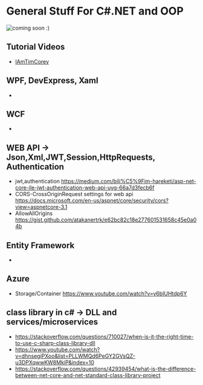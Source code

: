 # General Stuff For C#.NET and OOP

![coming soon :) ](https://www.pngitem.com/pimgs/m/513-5132765_work-in-progress-logo-png-transparent-png.png)

## Tutorial Videos
* [IAmTimCorey](https://www.youtube.com/user/IAmTimCorey/playlists)


## WPF, DevExpress, Xaml
* 

## WCF
* 

## WEB API -> Json,Xml,JWT,Session,HttpRequests, Authentication 
* jwt,authentication https://medium.com/bili%C5%9Fim-hareketi/asp-net-core-ile-jwt-authentication-web-api-uyg-66a7d3fecb6f
* CORS-CrossOriginRequest settings for web api https://docs.microsoft.com/en-us/aspnet/core/security/cors?view=aspnetcore-3.1
* AllowAllOrigins https://gist.github.com/atakanertrk/e62bc82c18e277601531658c45e0a04b

## Entity Framework
*

## Azure
* Storage/Container https://www.youtube.com/watch?v=y6bIUHtdp6Y

## class library in c# -> DLL and services/microservices
* https://stackoverflow.com/questions/710027/when-is-it-the-right-time-to-use-c-sharp-class-library-dll
* https://www.youtube.com/watch?v=dhnsegiPXoo&list=PLLWMQd6PeGY2GVsQZ-u3DPXqwwKW8MkiP&index=10
* https://stackoverflow.com/questions/42939454/what-is-the-difference-between-net-core-and-net-standard-class-library-project
